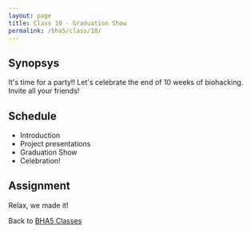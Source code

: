 ```yaml
---
layout: page
title: Class 10 - Graduation Show
permalink: /bha5/class/10/
---
```


## Synopsys

It's time for a party!! Let's celebrate the end of 10 weeks of biohacking. Invite all your friends!

## Schedule

* Introduction
* Project presentations
* Graduation Show
* Celebration!

## Assignment

Relax, we made it!

Back to [BHA5 Classes](/bha5/classes/)
